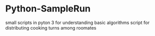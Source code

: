 # Python-SampleRun
small scripts in pyton 3 for understanding basic algorithms
script for distributing cooking turns among roomates
